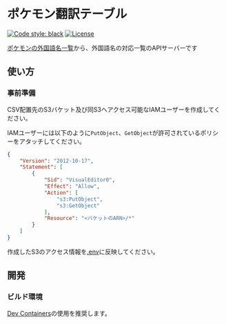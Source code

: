 # ポケモン翻訳テーブル

[![Code style: black](https://img.shields.io/badge/code%20style-black-000000.svg)](https://github.com/psf/black)
[![License](https://black.readthedocs.io/en/stable/_static/license.svg)](LICENSE.md)

[ポケモンの外国語名一覧](http://wiki.xn--rckteqa2e.com/wiki/%E3%83%9D%E3%82%B1%E3%83%A2%E3%83%B3%E3%81%AE%E5%A4%96%E5%9B%BD%E8%AA%9E%E5%90%8D%E4%B8%80%E8%A6%A7)から、外国語名の対応一覧のAPIサーバーです

## 使い方
### 事前準備

CSV配置先のS3バケット及び同S3へアクセス可能なIAMユーザーを作成してください。

IAMユーザーには以下のように`PutObject`、`GetObject`が許可されているポリシーをアタッチしてください。

```json
{
    "Version": "2012-10-17",
    "Statement": [
        {
            "Sid": "VisualEditor0",
            "Effect": "Allow",
            "Action": [
                "s3:PutObject",
                "s3:GetObject"
            ],
            "Resource": "<バケットのARN>/*"
        }
    ]
}
```

作成したS3のアクセス情報を[.env](.env)に反映してください。

## 開発
### ビルド環境
[Dev Containers](https://marketplace.visualstudio.com/items?itemName=ms-vscode-remote.remote-containers)の使用を推奨します。
